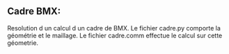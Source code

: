 Cadre BMX:
---------

Resolution d un calcul d un cadre de BMX.
Le fichier cadre.py comporte la géométrie et le maillage.
Le fichier cadre.comm effectue le calcul sur cette géometrie.